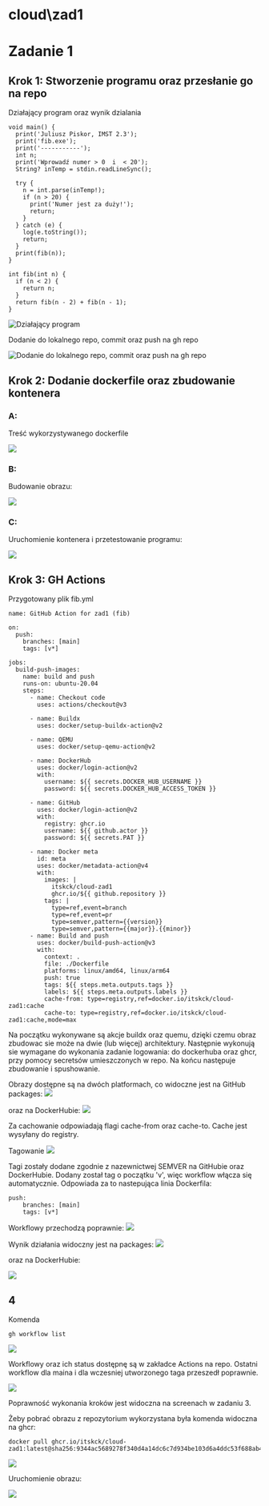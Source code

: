 # cloud\zad1

# Zadanie 1

## Krok 1: Stworzenie programu oraz przesłanie go na repo

Działający program oraz wynik dzialania

```
void main() {
  print('Juliusz Piskor, IMST 2.3');
  print('fib.exe');
  print('-----------');
  int n;
  print('Wprowadź numer > 0  i  < 20');
  String? inTemp = stdin.readLineSync();

  try {
    n = int.parse(inTemp!);
    if (n > 20) {
      print('Numer jest za duży!');
      return;
    }
  } catch (e) {
    log(e.toString());
    return;
  }
  print(fib(n));
}

int fib(int n) {
  if (n < 2) {
    return n;
  }
  return fib(n - 2) + fib(n - 1);
}
```

![Działający program](screens/scr0.png)

Dodanie do lokalnego repo, commit oraz push na gh repo

![Dodanie do lokalnego repo, commit oraz push na gh repo](screens/scr1.png)

## Krok 2: Dodanie dockerfile oraz zbudowanie kontenera

### A:
Treść wykorzystywanego dockerfile

![](screens/scr2.png)

### B:
Budowanie obrazu:

![](screens/scr3.png)

### C:
Uruchomienie kontenera i przetestowanie programu:

![](screens/scr4.png)

## Krok 3: GH Actions

Przygotowany plik fib.yml
```
name: GitHub Action for zad1 (fib)

on:
  push:
    branches: [main]
    tags: [v*]

jobs:
  build-push-images:
    name: build and push
    runs-on: ubuntu-20.04
    steps:
      - name: Checkout code
        uses: actions/checkout@v3

      - name: Buildx
        uses: docker/setup-buildx-action@v2

      - name: QEMU
        uses: docker/setup-qemu-action@v2

      - name: DockerHub
        uses: docker/login-action@v2
        with:
          username: ${{ secrets.DOCKER_HUB_USERNAME }}
          password: ${{ secrets.DOCKER_HUB_ACCESS_TOKEN }}

      - name: GitHub
        uses: docker/login-action@v2
        with:
          registry: ghcr.io
          username: ${{ github.actor }}
          password: ${{ secrets.PAT }}

      - name: Docker meta
        id: meta
        uses: docker/metadata-action@v4
        with:
          images: |
            itskck/cloud-zad1
            ghcr.io/${{ github.repository }}
          tags: |
            type=ref,event=branch
            type=ref,event=pr
            type=semver,pattern={{version}}
            type=semver,pattern={{major}}.{{minor}}
      - name: Build and push
        uses: docker/build-push-action@v3
        with:
          context: .
          file: ./Dockerfile
          platforms: linux/amd64, linux/arm64
          push: true
          tags: ${{ steps.meta.outputs.tags }}
          labels: ${{ steps.meta.outputs.labels }}
          cache-from: type=registry,ref=docker.io/itskck/cloud-zad1:cache
          cache-to: type=registry,ref=docker.io/itskck/cloud-zad1:cache,mode=max
```
Na początku wykonywane są akcje buildx oraz quemu, dzięki czemu obraz zbudowac sie może na dwie (lub więcej) architektury. Następnie wykonują sie wymagane do wykonania zadanie logowania: do dockerhuba oraz ghcr, przy pomocy secretsów umieszczonych w repo. Na końcu następuje zbudowanie i spushowanie.

Obrazy dostępne są na dwóch platformach, co widoczne jest na GitHub packages:
![](screens/scr9.png)

oraz na DockerHubie:
![](screens/scr10.png)

Za cachowanie odpowiadają flagi cache-from oraz cache-to. Cache jest wysyłany do registry.

Tagowanie
![](screens/scr5.png)

Tagi zostały dodane zgodnie z nazewnictwej SEMVER na GitHubie oraz DockerHubie. Dodany został tag o początku 'v', więc workflow włącza się automatycznie. Odpowiada za to nastepująca linia Dockerfila:

```
push:
    branches: [main]
    tags: [v*]
```

Workflowy przechodzą poprawnie:
![](screens/scr6.png)

Wynik działania widoczny jest na packages: 
![](screens/scr7.png)

oraz na DockerHubie:

![](screens/scr8.png)

## 4

Komenda 
```
gh workflow list
```
![](screens/scr11.png)

Workflowy oraz ich status dostępnę są w zakładce Actions na repo. Ostatni workflow dla maina i dla wczesniej utworzonego taga przeszedł poprawnie.

![](screens/scr12.png)

Poprawność wykonania kroków jest widoczna na screenach w zadaniu 3.

Żeby pobrać obrazu z repozytorium wykorzystana była komenda widoczna na ghcr:
```
docker pull ghcr.io/itskck/cloud-zad1:latest@sha256:9344ac5689278f340d4a14dc6c7d934be103d6a4ddc53f688ab4d6b3169f5e50
```
![](screens/scr13.png)

Uruchomienie obrazu:

![](screens/scr14.png)


